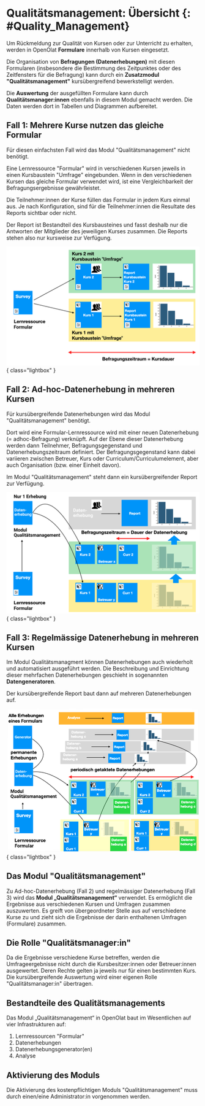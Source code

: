 # Qualitätsmanagement: Übersicht {: #Quality_Management}

Um Rückmeldung zur Qualität von Kursen oder zur Unterricht zu erhalten, werden in OpenOlat **Formulare** innerhalb von Kursen eingesetzt.

Die Organisation von **Befragungen (Datenerhebungen)** mit diesen Formularen (insbesondere die Bestimmung des Zeitpunktes oder des Zeitfensters für die Befragung) kann durch ein **Zusatzmodul "Qualitätsmanagement"** kursübergreifend bewerkstelligt werden.

Die **Auswertung** der ausgefüllten Formulare kann durch **Qualitätsmanager:innen** ebenfalls in diesem Modul gemacht werden. Die Daten werden dort in Tabellen und Diagrammen aufbereitet.


## Fall 1: Mehrere Kurse nutzen das gleiche Formular

Für diesen einfachsten Fall wird das Modul "Qualitätsmanagement" nicht benötigt.

Eine Lernressource "Formular" wird in verschiedenen Kursen jeweils in einen Kursbaustein "Umfrage" eingebunden. Wenn in den verschiedenen Kursen das gleiche Formular verwendet wird, ist eine Vergleichbarkeit der Befragungsergebnisse gewährleistet. 

Die Teilnehmer:innen der Kurse füllen das Formular in jedem Kurs einmal aus.
Je nach Konfiguration, sind für die Teilnehmer:innen die Resultate des Reports sichtbar oder nicht. 

Der Report ist Bestandteil des Kursbausteines und fasst deshalb nur die Antworten der Mitglieder des jeweiligen Kurses zusammen. Die Reports stehen also nur kursweise zur Verfügung. 

![quality_management_case1_v1_de.png](assets/quality_management_case1_v1_de.png){ class="lightbox" }

## Fall 2: Ad-hoc-Datenerhebung in mehreren Kursen
Für kursübergreifende Datenerhebungen wird das Modul "Qualitätsmanagement" benötigt. 

Dort wird eine Formular-Lernressource wird mit einer neuen Datenerhebung (= adhoc-Befragung) verknüpft.
Auf der Ebene dieser Datenerhebung werden dann Teilnehmer, Befragungsgegenstand und Datenerhebungszeitraum definiert. Der Befragungsgegenstand kann dabei variieren zwischen Betreuer, Kurs oder Curriculum/Curriculumelement, aber auch Organisation (bzw. einer Einheit davon).

Im Modul "Qualitätsmanagement" steht dann ein kursübergreifender Report zur Verfügung. 

![quality_management_case2_v1_de.png](assets/quality_management_case2_v1_de.png){ class="lightbox" }

## Fall 3: Regelmässige Datenerhebung in mehreren Kursen

Im Modul Qualitätsmanagment können Datenerhebungen auch wiederholt und automatisiert ausgeführt werden.
Die Beschreibung und Einrichtung dieser mehrfachen Datenerhebungen geschieht in sogenannten **Datengeneratoren**.

Der kursübergreifende Report baut dann auf mehreren Datenerhebungen auf. 

![quality_management_case3_v1_de.png](assets/quality_management_case3_v1_de.png){ class="lightbox" }

## Das Modul "Qualitätsmanagement"

Zu Ad-hoc-Datenerhebung (Fall 2) und regelmässiger Datenerhebung (Fall 3) wird das **Modul „Qualitätsmanagement“** verwendet. Es ermöglicht die Ergebnisse aus verschiedenen Kursen und Umfragen zusammen auszuwerten. Es greift von übergeordneter Stelle aus auf verschiedene Kurse zu und zieht sich die Ergebnisse der darin enthaltenen Umfragen (Formulare) zusammen.

## Die Rolle "Qualitätsmanager:in"

Da die Ergebnisse verschiedene Kurse betreffen, werden die Umfrageergebnisse nicht durch die Kursbesitzer:innen oder Betreuer:innen ausgewertet. Deren Rechte gelten ja jeweils nur für einen bestimmten Kurs. Die kursübergreifende Auswertung wird einer eigenen Rolle "Qualitätsmanager:in" übertragen. 

## Bestandteile des Qualitätsmanagements

Das Modul „Qualitätsmanagement“ in OpenOlat baut im Wesentlichen auf vier Infrastrukturen auf:

1. Lernressourcen "Formular"
2. Datenerhebungen
3. Datenerhebungsgenerator(en)
4. Analyse

## Aktivierung des Moduls

Die Aktivierung des kostenpflichtigen Moduls "Qualitätsmanagement" muss durch einen/eine Administrator:in vorgenommen werden.